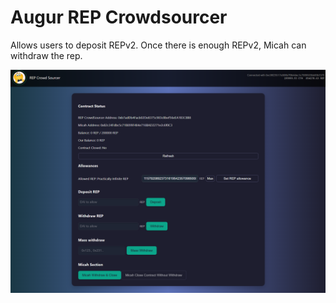 # Augur REP Crowdsourcer

Allows users to deposit REPv2. Once there is enough REPv2, Micah can withdraw the rep.

![](/screenshot.png "Sceenshot")
